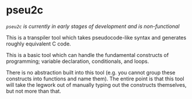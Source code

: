 # pseu2c

*`pseu2c` is currently in early stages of development and is non-functional*

This is a transpiler tool which takes pseudocode-like syntax and generates roughly equivalent C code. 

This is a basic tool which can handle the fundamental constructs of programming; variable declaration, conditionals, and loops. 

There is no abstraction built into this tool (e.g. you cannot group these constructs into functions and name them). The entire point is that this tool will take the legwork out of manually typing out the constructs themselves, but not more than that. 